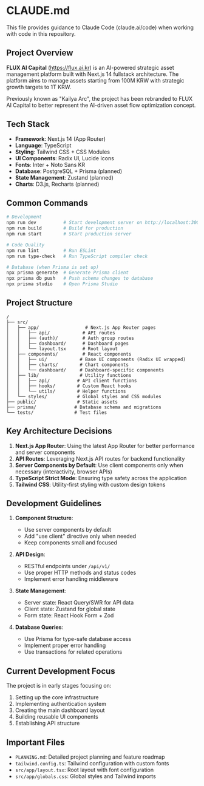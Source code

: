 # CLAUDE.md

This file provides guidance to Claude Code (claude.ai/code) when working with code in this repository.

## Project Overview

**FLUX AI Capital** (https://flux.ai.kr) is an AI-powered strategic asset management platform built with Next.js 14 fullstack architecture. The platform aims to manage assets starting from 100M KRW with strategic growth targets to 1T KRW.

Previously known as "Kailya Arc", the project has been rebranded to FLUX AI Capital to better represent the AI-driven asset flow optimization concept.

## Tech Stack

- **Framework**: Next.js 14 (App Router)
- **Language**: TypeScript
- **Styling**: Tailwind CSS + CSS Modules
- **UI Components**: Radix UI, Lucide Icons
- **Fonts**: Inter + Noto Sans KR
- **Database**: PostgreSQL + Prisma (planned)
- **State Management**: Zustand (planned)
- **Charts**: D3.js, Recharts (planned)

## Common Commands

```bash
# Development
npm run dev          # Start development server on http://localhost:3000
npm run build        # Build for production
npm run start        # Start production server

# Code Quality
npm run lint         # Run ESLint
npm run type-check   # Run TypeScript compiler check

# Database (when Prisma is set up)
npx prisma generate  # Generate Prisma client
npx prisma db push   # Push schema changes to database
npx prisma studio    # Open Prisma Studio
```

## Project Structure

```
/
├── src/
│   ├── app/                 # Next.js App Router pages
│   │   ├── api/            # API routes
│   │   ├── (auth)/         # Auth group routes
│   │   ├── dashboard/      # Dashboard pages
│   │   └── layout.tsx      # Root layout
│   ├── components/         # React components
│   │   ├── ui/            # Base UI components (Radix UI wrapped)
│   │   ├── charts/        # Chart components
│   │   └── dashboard/     # Dashboard-specific components
│   ├── lib/               # Utility functions
│   │   ├── api/          # API client functions
│   │   ├── hooks/        # Custom React hooks
│   │   └── utils/        # Helper functions
│   └── styles/           # Global styles and CSS modules
├── public/               # Static assets
├── prisma/              # Database schema and migrations
└── tests/               # Test files
```

## Key Architecture Decisions

1. **Next.js App Router**: Using the latest App Router for better performance and server components
2. **API Routes**: Leveraging Next.js API routes for backend functionality
3. **Server Components by Default**: Use client components only when necessary (interactivity, browser APIs)
4. **TypeScript Strict Mode**: Ensuring type safety across the application
5. **Tailwind CSS**: Utility-first styling with custom design tokens

## Development Guidelines

1. **Component Structure**:
   - Use server components by default
   - Add "use client" directive only when needed
   - Keep components small and focused

2. **API Design**:
   - RESTful endpoints under `/api/v1/`
   - Use proper HTTP methods and status codes
   - Implement error handling middleware

3. **State Management**:
   - Server state: React Query/SWR for API data
   - Client state: Zustand for global state
   - Form state: React Hook Form + Zod

4. **Database Queries**:
   - Use Prisma for type-safe database access
   - Implement proper error handling
   - Use transactions for related operations

## Current Development Focus

The project is in early stages focusing on:
1. Setting up the core infrastructure
2. Implementing authentication system
3. Creating the main dashboard layout
4. Building reusable UI components
5. Establishing API structure

## Important Files

- `PLANNING.md`: Detailed project planning and feature roadmap
- `tailwind.config.ts`: Tailwind configuration with custom fonts
- `src/app/layout.tsx`: Root layout with font configuration
- `src/app/globals.css`: Global styles and Tailwind imports